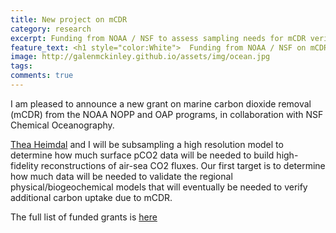 ```yaml
---
title: New project on mCDR
category: research
excerpt: Funding from NOAA / NSF to assess sampling needs for mCDR verification
feature_text: <h1 style="color:White">  Funding from NOAA / NSF on mCDR </h1>
image: http://galenmckinley.github.io/assets/img/ocean.jpg
tags: 
comments: true
---
```


I am pleased to announce a new grant on marine carbon dioxide removal (mCDR) from the NOAA NOPP and OAP programs, in collaboration with NSF Chemical Oceanography.  

[Thea Heimdal](https://galenmckinley.github.io/group/) and I will be subsampling a high resolution model to determine how much surface pCO2 data will be needed to build high-fidelity reconstructions of air-sea CO2 fluxes. Our first target is to determine how much data will be needed to validate the regional physical/biogeochemical models that will eventually be needed to verify additional carbon uptake due to mCDR. 

The full list of funded grants is [here](https://oceanacidification.noaa.gov/fy23-nopp-mcdr-awards/)